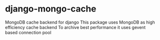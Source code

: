django-mongo-cache
==================

MongoDB cache backend for django
This package uses MongoDB as high efficiency cache backend
To archive best performance it uses gevent based connection pool